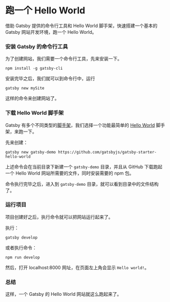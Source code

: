 # 跑一个 Hello World

借助 Gatsby 提供的命令行工具和 Hello World 脚手架，快速搭建一个基本的 Gatsby 网站开发环境，跑一个 Hello World。

### 安装 Gatsby 的命令行工具

为了创建网站，我们需要一个命令行工具，先来安装一下。

```
npm install -g gatsby-cli
```

安装完毕之后，我们就可以到命令行中，运行

```
gatsby new mySite
```

这样的命令来创建网站了。

### 下载 Hello World 脚手架

Gatsby 有多个不同类型的[脚手架](https://www.gatsbyjs.org/docs/gatsby-starters/)，我们选择一个功能最简单的 [Hello World](https://github.com/gatsbyjs/gatsby-starter-hello-world) 脚手架，来跑一下。

先来创建：

```
gatsby new gatsby-demo https://github.com/gatsbyjs/gatsby-starter-hello-world
```

上述命令会在当前目录下新建一个 `gatsby-demo` 目录，并且从 GitHub 下载跑起一个 Hello World 网站所需要的文件，同时安装需要的 npm 包。

命令执行完毕之后，进入到 `gatsby-demo` 目录，就可以看到目录中的文件结构了。

### 运行项目

项目创建好之后，执行命令就可以把网站运行起来了。

执行：

```
gatsby develop
```

或者执行命令：

```
npm run develop
```

然后，打开 localhost:8000 网址，在页面左上角会显示 `Hello world!`。

### 总结

这样，一个 Gatsby 的 Hello World 网站就这么跑起来了。
